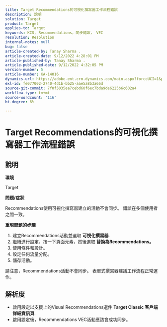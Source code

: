 ```yaml
---
title: Target Recommendations的可視化撰寫器工作流程錯誤
description: 說明
solution: Target
product: Target
applies-to: Target
keywords: KCS, Recommendations，同步錯誤， VEC
resolution: Resolution
internal-notes: null
bug: false
article-created-by: Tanay Sharma .
article-created-date: 9/12/2022 4:28:01 PM
article-published-by: Tanay Sharma .
article-published-date: 9/12/2022 4:32:05 PM
version-number: 5
article-number: KA-14016
dynamics-url: https://adobe-ent.crm.dynamics.com/main.aspx?forceUCI=1&pagetype=entityrecord&etn=knowledgearticle&id=4bbfbbd8-b732-ed11-9db1-002248086735
exl-id: fe077002-2740-4d1b-bb25-aae5a8b3a66d
source-git-commit: 7f0f5035ea7cebd60f6ec7bda9de6225b6c602a4
workflow-type: tm+mt
source-wordcount: '116'
ht-degree: 6%

---
```


# Target Recommendations的可視化撰寫器工作流程錯誤

## 說明


<b>環境</b>

Target



<b>問題/症狀</b>

Recommendations使用可視化撰寫器建立的活動不會同步。 錯誤在多個使用者之間一致。

<b>重現問題的步驟</b>

1. 建立Recommendations活動並選取 <b>可視化撰寫器</b>.
2. 繼續進行設定，按一下頁面元素，然後選取 <b>替換為Recommendations。</b>
3. 使用條件和設計。
4. 設定任何流量分配。
5. 儲存活動。




請注意，Recommendations活動不會同步。 表單式撰寫器建議工作流程正常運作。


## 解析度


- 啟用設定以支援上的Visual Recommendations選件 <b>Target Classic </b> <b>客戶端詳細資訊頁</b>.
- 啟用設定後，Recommendations VEC活動應該會成功同步。
